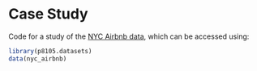 # Case Study

Code for a study of the [NYC Airbnb data](http://p8105.com/dataset_airbnb.html), which can be accessed using:

```r
library(p8105.datasets)
data(nyc_airbnb)
```